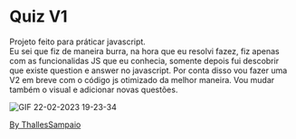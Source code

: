 <h1>Quiz V1</h1>

<p>
Projeto feito para práticar javascript.<br>
Eu sei que fiz de maneira burra, na hora que eu resolvi fazez, fiz apenas com as funcionalidas JS que eu conhecia, somente
depois fui descobrir que existe question e answer no javascript. 
Por conta disso vou fazer uma V2 em breve com o código js otimizado da melhor maneira.
Vou mudar também o visual e adicionar novas questões.</p>





![GIF 22-02-2023 19-23-34](https://user-images.githubusercontent.com/114416169/220778009-802867e2-81c8-4081-b314-60a2e426884b.gif)


<a href="https://github.com/ThallesSampaio">By ThallesSampaio</a>
